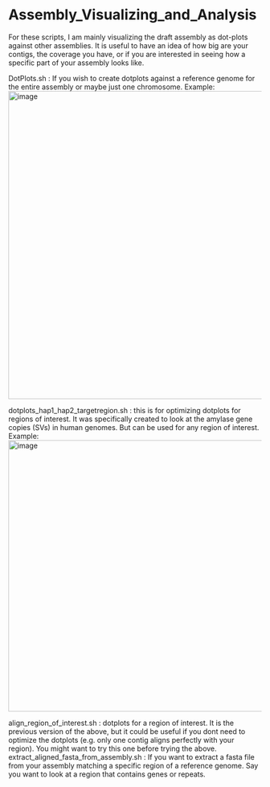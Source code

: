 # Assembly_Visualizing_and_Analysis
For these scripts, I am mainly visualizing the draft assembly as dot-plots against other assemblies. It is useful to have an idea of how big are your contigs, the coverage you have, or if you are interested in seeing how a specific part of your assembly looks like.

DotPlots.sh : If you wish to create dotplots against a reference genome for the entire assembly or maybe just one chromosome. 
Example:
<img width="613" alt="image" src="https://github.com/user-attachments/assets/26acdcd8-bfa9-4abf-8a5e-ce404a50c4c7">

dotplots_hap1_hap2_targetregion.sh : this is for optimizing dotplots for regions of interest. It was specifically created to look at the amylase gene copies (SVs) in human genomes. But can be used for any region of interest. 
Example:
<img width="540" alt="image" src="https://github.com/user-attachments/assets/cde295af-7884-4186-91f5-513666219aae">

align_region_of_interest.sh : dotplots for a region of interest. It is the previous version of the above, but it could be useful if you dont need to optimize the dotplots (e.g. only one contig aligns perfectly with your region). You might want to try this one before trying the above.
extract_aligned_fasta_from_assembly.sh : If you want to extract a fasta file from your assembly matching a specific region of a reference genome. Say you want to look at a region that contains genes or repeats. 

